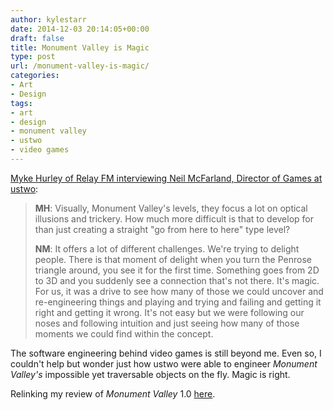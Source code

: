 ```yaml
---
author: kylestarr
date: 2014-12-03 20:14:05+00:00
draft: false
title: Monument Valley is Magic
type: post
url: /monument-valley-is-magic/
categories:
- Art
- Design
tags:
- art
- design
- monument valley
- ustwo
- video games
---
```


[Myke Hurley of Relay FM interviewing Neil McFarland, Director of Games at ustwo](https://itunes.apple.com/us/podcast/monument-valley-meet-developer/id947965068?mt=2):

> **MH**: Visually, Monument Valley's levels, they focus a lot on optical illusions and trickery. How much more difficult is that to develop for than just creating a straight "go from here to here" type level?
>
> **NM**: It offers a lot of different challenges. We're trying to delight people. There is that moment of delight when you turn the Penrose triangle around, you see it for the first time. Something goes from 2D to 3D and you suddenly see a connection that's not there. It's magic. For us, it was a drive to see how many of those we could uncover and re-engineering things and playing and trying and failing and getting it right and getting it wrong. It's not easy but we were following our noses and following intuition and just seeing how many of those moments we could find within the concept.

The software engineering behind video games is still beyond me. Even so, I couldn't help but wonder just how ustwo were able to engineer _Monument Valley's_ impossible yet traversable objects on the fly. Magic is right.

Relinking my review of _Monument Valley_ 1.0 [here](/2014/04/06/monument-valley-a-review/).
